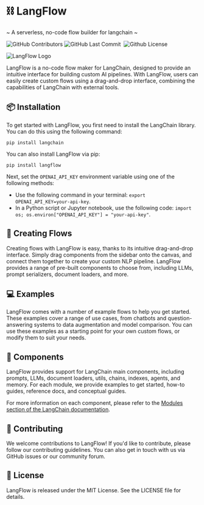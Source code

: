 <!-- Title -->

# ⛓️ LangFlow

~ A serverless, no-code flow builder for langchain ~

<p>
<img alt="GitHub Contributors" src="https://img.shields.io/github/contributors/logspace-ai/langflow" />
<img alt="GitHub Last Commit" src="https://img.shields.io/github/last-commit/logspace-ai/langflow" />
<!-- <img alt="GitHub Language Count" src="https://img.shields.io/github/languages/count/logspace-ai/langflow" /> -->
<img alt="" src="https://img.shields.io/github/repo-size/logspace-ai/langflow" />
<!-- <img alt="GitHub Issues" src="https://img.shields.io/github/issues/logspace-ai/langflow" /> -->
<!-- <img alt="GitHub Closed Issues" src="https://img.shields.io/github/issues-closed/logspace-ai/langflow" /> -->
<!-- <img alt="GitHub Pull Requests" src="https://img.shields.io/github/issues-pr/logspace-ai/langflow" /> -->
<!-- <img alt="GitHub Closed Pull Requests" src="https://img.shields.io/github/issues-pr-closed/logspace-ai/langflow" />  -->
<!-- <img alt="GitHub Commit Activity (Year)" src="https://img.shields.io/github/commit-activity/y/logspace-ai/langflow" /> -->
<img alt="Github License" src="https://img.shields.io/github/license/logspace-ai/langflow" />  
</p>

![LangFlow Logo](https://github.com/logspace-ai/langflow/blob/main/img/llm_simple_flow.png)

LangFlow is a no-code flow maker for LangChain, designed to provide an intuitive interface for building custom AI pipelines. With LangFlow, users can easily create custom flows using a drag-and-drop interface, combining the capabilities of LangChain with external tools.

## 📦 Installation

To get started with LangFlow, you first need to install the LangChain library. You can do this using the following command:

`pip install langchain`

You can also install LangFlow via pip:

`pip install langflow`

Next, set the `OPENAI_API_KEY` environment variable using one of the following methods:

- Use the following command in your terminal: `export OPENAI_API_KEY=your-api-key`.
- In a Python script or Jupyter notebook, use the following code: `import os; os.environ["OPENAI_API_KEY"] = "your-api-key"`.

## 🎨 Creating Flows

Creating flows with LangFlow is easy, thanks to its intuitive drag-and-drop interface. Simply drag components from the sidebar onto the canvas, and connect them together to create your custom NLP pipeline. LangFlow provides a range of pre-built components to choose from, including LLMs, prompt serializers, document loaders, and more.

## 💻 Examples

LangFlow comes with a number of example flows to help you get started. These examples cover a range of use cases, from chatbots and question-answering systems to data augmentation and model comparison. You can use these examples as a starting point for your own custom flows, or modify them to suit your needs.

## 🧰 Components

LangFlow provides support for LangChain main components, including prompts, LLMs, document loaders, utils, chains, indexes, agents, and memory. For each module, we provide examples to get started, how-to guides, reference docs, and conceptual guides.

For more information on each component, please refer to the [Modules section of the LangChain documentation](https://langchain-docs.example.com/modules).

## 🔧 Contributing

We welcome contributions to LangFlow! If you'd like to contribute, please follow our contributing guidelines. You can also get in touch with us via GitHub issues or our community forum.

## 📄 License

LangFlow is released under the MIT License. See the LICENSE file for details.
